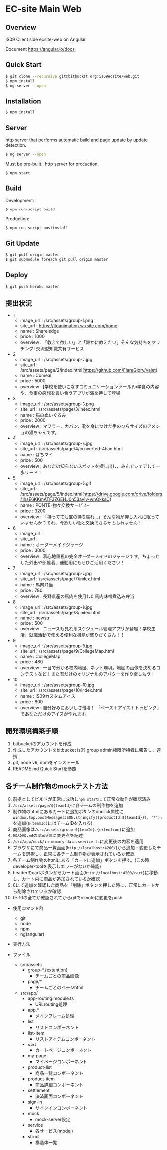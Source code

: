 EC-site Main Web
====

## Overview

IS09 Client side ecsite-web on Angular

Document
https://angular.io/docs

## Quick Start

```bash
$ git clone --recursive git@bitbucket.org:is09ecsite/web.git
$ npm install
$ ng server --open
```

## Installation

```bash
$ npm install
```

## Server

http server that performs automatic build and page update by update detection. 
```bash
$ ng server --open
```

Must be pre-built. 
http server for production.
```
$ npm start
```

## Build

Development:
```bash
$ npm run-script build
```

Production:
```bash
$ npm run-script postinstall
```

## Git Update

```bash
$ git pull origin master
$ git submodule foreach git pull origin master
```

## Deploy

```bash
$ git push heroku master
```

## 提出状況
- 1
    - image_url   : /src/assets/group-1.png
    - site_url    : https://itoanimation.wixsite.com/home
    - name        : Shareledge
    - price       : 1000
    - overview    : 「教えて欲しい」と「誰かに教えたい」そんな気持ちをマッチング! 交流型知識共有サービス
- 2
    - image_url   : /src/assets/group-2.jpg
    - site_url    : /src/assets/page/2/index.html(https://github.com/FlareGlory/valet)
    - name        : Comeal
    - price       : 5000
    - overview    : [学校を使いこなすコミュニケーションツール]\n学食の内容や、食事の感想を言い合うアプリが満を持して登場
- 3
    - image_url   : /src/assets/group-3.png
    - site_url    : /src/assets/page/3/index.html
    - name        : 猫のぬいぐるみ
    - price       : 2000
    - overview    : マフラー、カバン、靴を身につけた手のひらサイズのアメショの猫ちゃんです。
- 4
    - image_url   : /src/assets/group-4.jpg
    - site_url    : /src/assets/page/4/converted-4han.html
    - name        : はちマイ
    - price       : 500
    - overview    : あなたの知らないスポットを探し出し、みんでシェアして一歩リード！
- 5
    - image_url   : /src/assets/group-5.gif
    - site_url    : /src/assets/page/5/index.html(https://drive.google.com/drive/folders/1hsE6KKmATF3ZGEHJ0n53ay1v-wnQkksC)
    - name        : PONTE-物々交換サービス-
    - price       : 3200
    - overview    : 「持ってても宝の持ち腐れ…」そんな物が押し入れに眠っていませんか？それ、今欲しい物と交換できるかもしれません！
- 6
    - image_url   : 
    - site_url    : 
    - name        : オーダーメイドジャージ
    - price       : 3000
    - overview    : 着心地重視の完全オーダーメイドのジャージです。ちょっとした外出や部屋着、運動用にもぜひご活用ください！
- 7
    - image_url   : /src/assets/group-7.jpg
    - site_url    : /src/assets/page/7/index.html
    - name        : 馬肉弁当
    - price       : 780
    - overview    : 長野県産の馬肉を使用した馬肉味噌煮込み弁当
- 8
    - image_url   : /src/assets/group-8.jpg
    - site_url    : /src/assets/page/8/index.html
    - name        : newstr
    - price       : 500
    - overview    : ニュースも見れるスケジュール管理アプリが登場！学校生活、就職活動で使える便利な機能が盛りだくさん！！
- 9
    - image_url   : /src/assets/group-9.jpg
    - site_url    : /src/assets/page/9/CollegeMap.html
    - name        : CollegeMap
    - price       : 480
    - overview    : 一目で分かる校内地図、ネット環境。地図の画像を決めるコンテストなど！また君だけのオリジナルのアバターを作り楽しもう！
- 10
    - image_url   : /src/assets/group-10.jpg
    - site_url    : /src/assets/page/10/index.html
    - name        : IS09カスタムアイス
    - price       : 800
    - overview    : 自分好みにおいしさ倍増！ 「ベース＋アイス＋トッピング」であなただけのアイスが作れます。

## 開発環境構築手順
1. bitbucketのアカウントを作成　
2. 作成したアカウントをbitbucket is09 group admin権限所持者に報告し、連携
3. git, node v9, npmをインストール
4. README.md Quick Startを参照

## 各チーム制作物のmockテスト方法

0. 前提としてビルドが正常に成功し`npm start`にて正常な動作が確認済み
1. `/src/assets/page/${teamId}`に各チームの制作物を追加
2. 制作物のhtmlにあるカートに追加ボタンのonclick属性に`window.top.postMessage(JSON.stringify({productId:${teamId}}), '*');`を追加(`$(teamId)`にはチームIDを入れる)
3. 商品画像は`/src/assets/group-${teamId}.{extention}`に追加
4. `README.md`の`提出状況`に変更点を記述
5. `/src/app/mock/in-memory-data.service.ts`に変更後の内容を適用
6. ブラウザにて商品一覧画面(`http://localhost:4200/`)から追加・変更したチームを選択し、正常に各チーム制作物が表示されているか確認
7. 各チーム制作物のhtmlにある「カートに追加」ボタンを押す。(この時developer-toolを表示しエラーがないか確認)
8. headerのcartボタンからカート画面(`http://localhost:4200/cart`)に移動し、カート内に商品が追加されているか確認
9. 8にて追加を確認した商品を「削除」ボタンを押した時に、正常にカートから削除されているか確認
10. 0~10の全てが確認されてからgitでremoteに変更をpush

- 使用コマンド群
  - git
  - node
  - npm
  - ng(angular)
- 実行方法

- ファイル　
    - src/assets
        - group-*.{extention}
            - チームごとの商品画像
        - page/*
            - チームごとのページhtml
    - src/app/
        - app-routing.module.ts
            - URLrouting処理
        - app.*
            - メインフレーム処理
        - list
            - リストコンポーネント
        - list-item
            - リストアイテムコンポーネント
        + cart
            - カートページコンポーネント
        + my-page
            - マイページコンポーネント
        + product-list
            - 商品一覧コンポーネント
        + product-item
            - 商品詳細コンポーネント
        + settlement
            - 決済画面コンポーネント
        + sign-in
            - サインインコンポーネント
        * mock
            - mock-server設定
        * service
            - 各サービス(model)
        * struct
            - 構造体一覧
